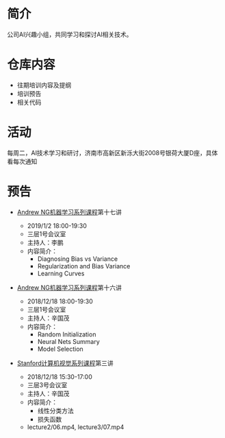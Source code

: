 # 简介
公司AI兴趣小组，共同学习和探讨AI相关技术。
# 仓库内容
- 往期培训内容及提纲
- 培训预告
- 相关代码
# 活动
每周二，AI技术学习和研讨，济南市高新区新泺大街2008号银荷大厦D座，具体看每次通知
# 预告
- [Andrew NG机器学习系列课程](https://github.com/guomxin/SIGAI/blob/master/NGMachineLearningTraining.md)第十七讲
  - 2019/1/2 18:00-19:30
  - 三层1号会议室
  - 主持人：李鹏
  - 内容简介：
    - Diagnosing Bias vs Variance
    - Regularization and Bias Variance
    - Learning Curves
    
- [Andrew NG机器学习系列课程](https://github.com/guomxin/SIGAI/blob/master/NGMachineLearningTraining.md)第十六讲
  - 2018/12/18 18:00-19:30
  - 三层1号会议室
  - 主持人：辛国茂
  - 内容简介：
    - Random Initialization
    - Neural Nets Summary
    - Model Selection
- [Stanford计算机视觉系列课程](https://github.com/guomxin/SIGAI/blob/master/CS231n-2017.md)第三讲
  - 2018/12/18 15:30-17:00
  - 三层3号会议室
  - 主持人：辛国茂
  - 内容简介：
    - 线性分类方法
    - 损失函数
  - lecture2/06.mp4, lecture3/07.mp4
